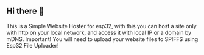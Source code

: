 ## Hi there 👋

This is a Simple Website Hoster for esp32, with this you can host a site only with http on your local network, and access it with local IP or a domain by mDNS.
Important! You will need to upload your website files to SPIFFS using Esp32 File Uploader!
